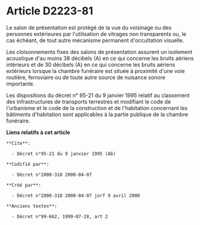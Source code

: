 # Article D2223-81

Le salon de présentation est protégé de la vue du voisinage ou des personnes extérieures par l'utilisation de vitrages non
transparents ou, le cas échéant, de tout autre mécanisme permanent d'occultation visuelle. 

Les cloisonnements fixes des salons de présentation assurent un isolement acoustique d'au moins 38 décibels (A) en ce qui
concerne les bruits aériens intérieurs et de 30 décibels (A) en ce qui concerne les bruits aériens extérieurs lorsque la
chambre funéraire est située à proximité d'une voie routière, ferroviaire ou de toute autre source de nuisance sonore
importante. 

Les dispositions du décret n° 95-21 du 9 janvier 1995 relatif au classement des infrastructures de transports terrestres et
modifiant le code de l'urbanisme et le code de la construction et de l'habitation concernant les bâtiments d'habitation sont
applicables à la partie publique de la chambre funéraire.

**Liens relatifs à cet article**

	**Cite**:

	  - Décret n°95-21 du 9 janvier 1995 (Ab)

	**Codifié par**:

	  - Décret n°2000-318 2000-04-07

	**Créé par**:

	  - Décret n°2000-318 2000-04-07 jorf 9 avril 2000

	**Anciens textes**:

	  - Décret n°99-662, 1999-07-28, art 2
